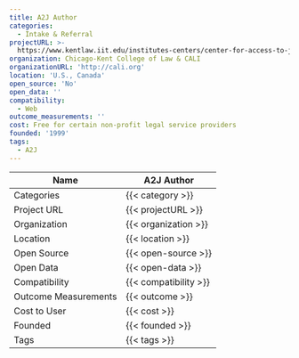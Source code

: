 ```yaml
---
title: A2J Author
categories:
  - Intake & Referral
projectURL: >-
  https://www.kentlaw.iit.edu/institutes-centers/center-for-access-to-justice-and-technology/a2j-author
organization: Chicago-Kent College of Law & CALI
organizationURL: 'http://cali.org'
location: 'U.S., Canada'
open_source: 'No'
open_data: ''
compatibility:
  - Web
outcome_measurements: ''
cost: Free for certain non-profit legal service providers
founded: '1999'
tags:
  - A2J
---
```



Name                    |  A2J Author    
------------------------|----
Categories              | {{< category >}} 
Project URL             | {{< projectURL >}} 
Organization            | {{< organization >}} 
Location                | {{< location >}} 
Open Source             | {{< open-source >}} 
Open Data               | {{< open-data >}} 
Compatibility           | {{< compatibility >}} 
Outcome Measurements    | {{< outcome >}} 
Cost to User            | {{< cost >}} 
Founded                 | {{< founded >}} 
Tags                    | {{< tags >}} 


